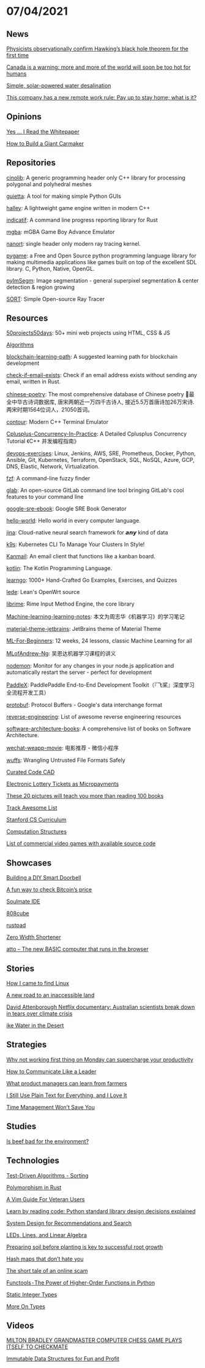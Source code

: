 # 07/04/2021

## News
[Physicists observationally confirm Hawking’s black hole theorem for the first time](https://news.mit.edu/2021/hawkings-black-hole-theorem-confirm-0701)

[Canada is a warning: more and more of the world will soon be too hot for humans](https://www.theguardian.com/commentisfree/2021/jun/30/canada-temperatures-limits-human-climate-emergency-earth)

[Simple, solar-powered water desalination](https://news.mit.edu/2020/passive-solar-powered-water-desalination-0207)

[This company has a new remote work rule: Pay up to stay home; what is it?](https://www.businesstoday.in/latest/world/story/this-company-has-a-new-remote-work-rule-pay-up-to-stay-home-what-is-it-300108-2021-06-30)

## Opinions
[Yes … I Read the Whitepaper](https://cryptohayes.medium.com/yes-i-read-the-whitepaper-59cfa2ea9c2c)

[How to Build a Giant Carmaker](https://austinvernon.eth.link/blog/deming.html)

## Repositories
[cinolib](https://github.com/mlivesu/cinolib): A generic programming header only C++ library for processing polygonal and polyhedral meshes

[guietta](https://github.com/alfiopuglisi/guietta): A tool for making simple Python GUIs

[halley](https://github.com/amzeratul/halley): A lightweight game engine written in modern C++

[indicatif](https://github.com/mitsuhiko/indicatif): A command line progress reporting library for Rust

[mgba](https://github.com/mgba-emu/mgba): mGBA Game Boy Advance Emulator

[nanort](https://github.com/lighttransport/nanort): single header only modern ray tracing kernel.

[pygame](https://github.com/pygame/pygame): a Free and Open Source python programming language library for making multimedia applications like games built on top of the excellent SDL library. C, Python, Native, OpenGL.

[pyImSegm](https://github.com/Borda/pyImSegm): Image segmentation - general superpixel segmentation & center detection & region growing

[SORT](https://github.com/JiayinCao/SORT): Simple Open-source Ray Tracer

## Resources
[50projects50days](https://github.com/bradtraversy/50projects50days): 50+ mini web projects using HTML, CSS & JS

[Algorithms](https://github.com/jimmysuncpt/Algorithms)

[blockchain-learning-path](https://github.com/protofire/blockchain-learning-path): A suggested learning path for blockchain development

[check-if-email-exists](https://github.com/reacherhq/check-if-email-exists): Check if an email address exists without sending any email, written in Rust.

[chinese-poetry](https://github.com/chinese-poetry/chinese-poetry): The most comprehensive database of Chinese poetry 🧶最全中华古诗词数据库, 唐宋两朝近一万四千古诗人, 接近5.5万首唐诗加26万宋诗. 两宋时期1564位词人，21050首词。

[contour](https://github.com/christianparpart/contour): Modern C++ Terminal Emulator

[Cplusplus-Concurrency-In-Practice](https://github.com/forhappy/Cplusplus-Concurrency-In-Practice): A Detailed Cplusplus Concurrency Tutorial 《C++ 并发编程指南》

[devops-exercises](https://github.com/bregman-arie/devops-exercises): Linux, Jenkins, AWS, SRE, Prometheus, Docker, Python, Ansible, Git, Kubernetes, Terraform, OpenStack, SQL, NoSQL, Azure, GCP, DNS, Elastic, Network, Virtualization.

[fzf](https://github.com/junegunn/fzf): A command-line fuzzy finder

[glab](https://github.com/profclems/glab): An open-source GitLab command line tool bringing GitLab's cool features to your command line

[google-sre-ebook](https://github.com/captn3m0/google-sre-ebook): Google SRE Book Generator

[hello-world](https://github.com/leachim6/hello-world): Hello world in every computer language.

[jina](https://github.com/jina-ai/jina): Cloud-native neural search framework for 𝙖𝙣𝙮 kind of data

[k9s](https://github.com/derailed/k9s): Kubernetes CLI To Manage Your Clusters In Style!

[Kanmail](https://github.com/Oxygem/Kanmail): An email client that functions like a kanban board.

[kotlin](https://github.com/JetBrains/kotlin): The Kotlin Programming Language.

[learngo](https://github.com/inancgumus/learngo): 1000+ Hand-Crafted Go Examples, Exercises, and Quizzes

[lede](https://github.com/coolsnowwolf/lede): Lean's OpenWrt source

[librime](https://github.com/rime/librime): Rime Input Method Engine, the core library

[Machine-learning-learning-notes](https://github.com/Vay-keen/Machine-learning-learning-notes): 本文为周志华《机器学习》的学习笔记

[material-theme-jetbrains](https://github.com/ChrisRM/material-theme-jetbrains): JetBrains theme of Material Theme

[ML-For-Beginners](https://github.com/microsoft/ML-For-Beginners): 12 weeks, 24 lessons, classic Machine Learning for all

[MLofAndrew-Ng](https://github.com/TheisTrue/MLofAndrew-Ng): 吴恩达机器学习课程的讲义

[nodemon](https://github.com/remy/nodemon): Monitor for any changes in your node.js application and automatically restart the server - perfect for development

[PaddleX](https://github.com/PaddlePaddle/PaddleX): PaddlePaddle End-to-End Development Toolkit（『飞桨』深度学习全流程开发工具）

[protobuf](https://github.com/protocolbuffers/protobuf): Protocol Buffers - Google's data interchange format

[reverse-engineering](https://github.com/wtsxDev/reverse-engineering): List of awesome reverse engineering resources

[software-architecture-books](https://github.com/mhadidg/software-architecture-books): A comprehensive list of books on Software Architecture.

[wechat-weapp-movie](https://github.com/sesine/wechat-weapp-movie): 电影推荐 - 微信小程序

[wuffs](https://github.com/google/wuffs): Wrangling Untrusted File Formats Safely

[Curated Code CAD](https://learn.cadhub.xyz/blog/curated-code-cad/)

[Electronic  Lottery  Tickets  as  Micropayments](https://fermatslibrary.com/s/electronic-lottery-tickets-as-micropayments#email-newsletter)

[These 20 pictures will teach you more than reading 100 books](https://www.theladders.com/career-advice/these-pictures-will-teach-you-more-than-reading-100-books)

[Track Awesome List](https://www.trackawesomelist.com/)

[Stanford CS Curriculum](https://docs.google.com/spreadsheets/d/1zfw8nPvJeewxcFUBpKUKmAVE8PjnJI7H0CKimdQXxr0/htmlview?urp=gmail_link)

[Computation Structures](https://computationstructures.org/index.html)

[List of commercial video games with available source code](https://en.wikipedia.org/wiki/List_of_commercial_video_games_with_available_source_code)

## Showcases
[Building a DIY Smart Doorbell](https://buzzert.net/posts/2021-05-09-doorbell)

[A fun way to check Bitcoin’s price](https://bitcointemp.com/)

[Soulmate IDE](https://editor.soulmatelights.com/gallery/11-circles)

[808cube](http://www.808cube.com/)

[rustpad](https://rustpad.io/#VkRi5N)

[Zero Width Shortener](https://zws.im/)

[atto – The new BASIC computer that runs in the browser](https://jamesl.me/atto/)

## Stories
[How I came to find Linux](http://ianmurdock.debian.net/index.html%3Fp=1900.html)

[A new road to an inaccessible land](https://www.bbc.com/travel/article/20210701-a-new-road-to-an-inaccessible-land)

[David Attenborough Netflix documentary: Australian scientists break down in tears over climate crisis](https://www.theguardian.com/environment/2021/jun/04/david-attenborough-netflix-documentary-australian-scientists-break-down-in-tears-over-climate-crisis)

[ike Water in the Desert](https://gastropod.com/like-water-in-the-desert/)

## Strategies
[Why not working first thing on Monday can supercharge your productivity](https://www.fastcompany.com/90649946/why-not-working-first-thing-on-monday-can-supercharge-your-productivity)

[How to Communicate Like a Leader](https://product.hubspot.com/blog/how-to-communicate-like-a-leader)

[What product managers can learn from farmers](https://niharbhupalam.substack.com/p/what-product-managers-can-learn-from)

[I Still Use Plain Text for Everything, and I Love It](https://lifehacker.com/i-still-use-plain-text-for-everything-and-i-love-it-1758380840)

[Time Management Won’t Save You](https://hbr.org/2021/06/time-management-wont-save-you)

## Studies
[Is beef bad for the environment?](http://justinmares.com/is-beef-bad-for-the-environment-%F0%9F%90%84-%F0%9F%92%A8/)

## Technologies
[Test-Driven Algorithms - Sorting](https://alabeduarte.com/test-driven-algorithms/sorting/)

[Polymorphism in Rust](https://oswalt.dev/2021/06/polymorphism-in-rust/)

[A Vim Guide For Veteran Users](https://thevaluable.dev/vim-veteran/)

[Learn by reading code: Python standard library design decisions explained](https://death.andgravity.com/stdlib)

[System Design for Recommendations and Search](https://eugeneyan.com/writing/system-design-for-discovery/)

[LEDs, Lines, and Linear Algebra](https://www.soulmatelights.com/blog/1-leds-lines-and-linear-algebra)

[Preparing soil before planting is key to successful root growth](https://www.goodfruit.com/preparing-soil-before-planting-is-key-to-successful-root-growth/#:~:text=Mulching%20increases%20root%20growth%20in%20the%20soil%20surface%2C,and%2025%CB%9AC.%20Roots%20grow%20mostly%20during%20the%20night.)

[Hash maps that don’t hate you](https://blog.toit.io/hash-maps-that-dont-hate-you-1a96150b492a)

[The short tale of an online scam](https://duarteocarmo.com/blog/tale-online-scammer-python)

[Functools - The Power of Higher-Order Functions in Python](https://martinheinz.dev/blog/52)

[Static Integer Types](https://tratt.net/laurie/blog/entries/static_integer_types.html)

[More On Types](http://blog.cleancoder.com/uncle-bob/2021/06/29/MoreOnTypes.html)

## Videos
[MILTON BRADLEY GRANDMASTER COMPUTER CHESS GAME PLAYS ITSELF TO CHECKMATE](https://www.youtube.com/watch?v=UxLd_wiGMA4)

[Immutable Data Structures for Fun and Profit](https://www.youtube.com/watch?v=oD1WONpv6Xc)
